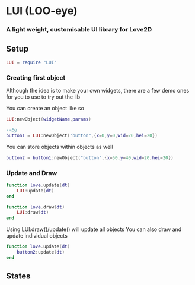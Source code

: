 # LUI (LOO-eye)
### A light weight, customisable UI library for Love2D




## Setup
```lua
LUI = require "LUI"
```


### Creating first object

Although the idea is to make your own widgets, there are a few demo ones for you to use to try out the lib

You can create an object like so 

```lua
LUI:newObject(widgetName,params)

--Eg
button1 = LUI:newObject("button",{x=0,y=0,wid=20,hei=20})
```

You can store objects within objects as well

```lua
button2 = button1:newObject("button",{x=50,y=40,wid=20,hei=20})
```

### Update and Draw
```lua
function love.update(dt)
	LUI:update(dt)
end

function love.draw(dt)
	LUI:draw(dt)
end
```

Using LUI:draw()/update() will update all objects
You can also draw and update individual objects

```lua
function love.update(dt)
	button2:update(dt)
end
```

## States
